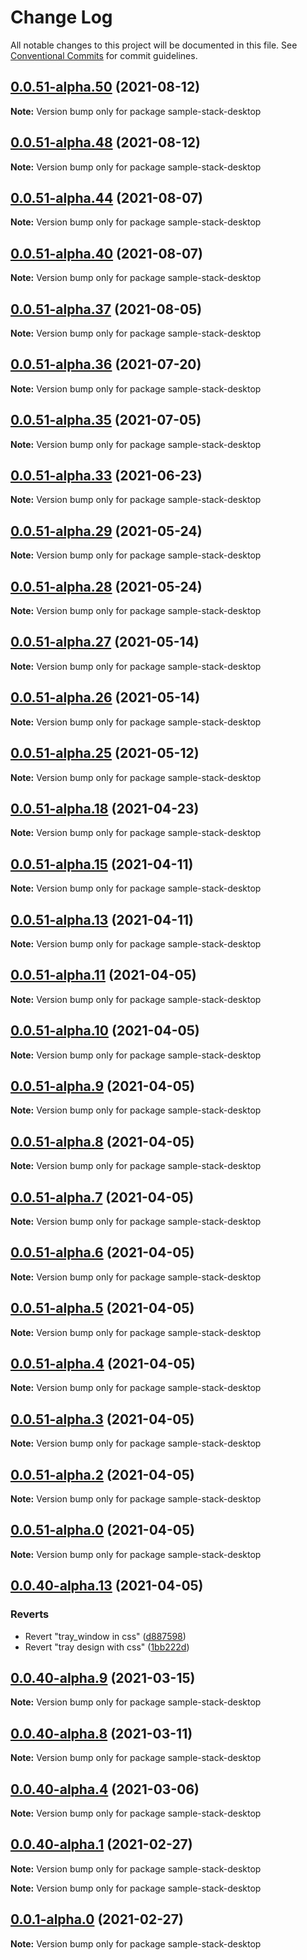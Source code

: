 # Change Log

All notable changes to this project will be documented in this file.
See [Conventional Commits](https://conventionalcommits.org) for commit guidelines.

## [0.0.51-alpha.50](https://github.com/cdmbase/fullstack-pro/compare/v0.0.51-alpha.49...v0.0.51-alpha.50) (2021-08-12)

**Note:** Version bump only for package sample-stack-desktop





## [0.0.51-alpha.48](https://github.com/cdmbase/fullstack-pro/compare/v0.0.51-alpha.47...v0.0.51-alpha.48) (2021-08-12)

**Note:** Version bump only for package sample-stack-desktop





## [0.0.51-alpha.44](https://github.com/cdmbase/fullstack-pro/compare/v0.0.51-alpha.43...v0.0.51-alpha.44) (2021-08-07)

**Note:** Version bump only for package sample-stack-desktop





## [0.0.51-alpha.40](https://github.com/cdmbase/fullstack-pro/compare/v0.0.51-alpha.39...v0.0.51-alpha.40) (2021-08-07)

**Note:** Version bump only for package sample-stack-desktop





## [0.0.51-alpha.37](https://github.com/cdmbase/fullstack-pro/compare/v0.0.51-alpha.36...v0.0.51-alpha.37) (2021-08-05)

**Note:** Version bump only for package sample-stack-desktop





## [0.0.51-alpha.36](https://github.com/cdmbase/fullstack-pro/compare/v0.0.51-alpha.35...v0.0.51-alpha.36) (2021-07-20)

**Note:** Version bump only for package sample-stack-desktop





## [0.0.51-alpha.35](https://github.com/cdmbase/fullstack-pro/compare/v0.0.51-alpha.34...v0.0.51-alpha.35) (2021-07-05)

**Note:** Version bump only for package sample-stack-desktop





## [0.0.51-alpha.33](https://github.com/cdmbase/fullstack-pro/compare/v0.0.51-alpha.32...v0.0.51-alpha.33) (2021-06-23)

**Note:** Version bump only for package sample-stack-desktop





## [0.0.51-alpha.29](https://github.com/cdmbase/fullstack-pro/compare/v0.0.51-alpha.28...v0.0.51-alpha.29) (2021-05-24)

**Note:** Version bump only for package sample-stack-desktop





## [0.0.51-alpha.28](https://github.com/cdmbase/fullstack-pro/compare/v0.0.51-alpha.27...v0.0.51-alpha.28) (2021-05-24)

**Note:** Version bump only for package sample-stack-desktop





## [0.0.51-alpha.27](https://github.com/cdmbase/fullstack-pro/compare/v0.0.51-alpha.26...v0.0.51-alpha.27) (2021-05-14)

**Note:** Version bump only for package sample-stack-desktop





## [0.0.51-alpha.26](https://github.com/cdmbase/fullstack-pro/compare/v0.0.51-alpha.25...v0.0.51-alpha.26) (2021-05-14)

**Note:** Version bump only for package sample-stack-desktop





## [0.0.51-alpha.25](https://github.com/cdmbase/fullstack-pro/compare/v0.0.51-alpha.24...v0.0.51-alpha.25) (2021-05-12)

**Note:** Version bump only for package sample-stack-desktop





## [0.0.51-alpha.18](https://github.com/cdmbase/fullstack-pro/compare/v0.0.51-alpha.17...v0.0.51-alpha.18) (2021-04-23)

**Note:** Version bump only for package sample-stack-desktop





## [0.0.51-alpha.15](https://github.com/cdmbase/fullstack-pro/compare/v0.0.51-alpha.14...v0.0.51-alpha.15) (2021-04-11)

**Note:** Version bump only for package sample-stack-desktop





## [0.0.51-alpha.13](https://github.com/cdmbase/fullstack-pro/compare/v0.0.51-alpha.12...v0.0.51-alpha.13) (2021-04-11)

**Note:** Version bump only for package sample-stack-desktop





## [0.0.51-alpha.11](https://github.com/cdmbase/fullstack-pro/compare/v0.0.51-alpha.10...v0.0.51-alpha.11) (2021-04-05)

**Note:** Version bump only for package sample-stack-desktop





## [0.0.51-alpha.10](https://github.com/cdmbase/fullstack-pro/compare/v0.0.51-alpha.9...v0.0.51-alpha.10) (2021-04-05)

**Note:** Version bump only for package sample-stack-desktop





## [0.0.51-alpha.9](https://github.com/cdmbase/fullstack-pro/compare/v0.0.51-alpha.8...v0.0.51-alpha.9) (2021-04-05)

**Note:** Version bump only for package sample-stack-desktop





## [0.0.51-alpha.8](https://github.com/cdmbase/fullstack-pro/compare/v0.0.51-alpha.7...v0.0.51-alpha.8) (2021-04-05)

**Note:** Version bump only for package sample-stack-desktop





## [0.0.51-alpha.7](https://github.com/cdmbase/fullstack-pro/compare/v0.0.51-alpha.6...v0.0.51-alpha.7) (2021-04-05)

**Note:** Version bump only for package sample-stack-desktop





## [0.0.51-alpha.6](https://github.com/cdmbase/fullstack-pro/compare/v0.0.51-alpha.5...v0.0.51-alpha.6) (2021-04-05)

**Note:** Version bump only for package sample-stack-desktop





## [0.0.51-alpha.5](https://github.com/cdmbase/fullstack-pro/compare/v0.0.51-alpha.4...v0.0.51-alpha.5) (2021-04-05)

**Note:** Version bump only for package sample-stack-desktop





## [0.0.51-alpha.4](https://github.com/cdmbase/fullstack-pro/compare/v0.0.51-alpha.3...v0.0.51-alpha.4) (2021-04-05)

**Note:** Version bump only for package sample-stack-desktop





## [0.0.51-alpha.3](https://github.com/cdmbase/fullstack-pro/compare/v0.0.51-alpha.2...v0.0.51-alpha.3) (2021-04-05)

**Note:** Version bump only for package sample-stack-desktop





## [0.0.51-alpha.2](https://github.com/cdmbase/fullstack-pro/compare/v0.0.51-alpha.1...v0.0.51-alpha.2) (2021-04-05)

**Note:** Version bump only for package sample-stack-desktop





## [0.0.51-alpha.0](https://github.com/cdmbase/fullstack-pro/compare/v0.0.40-alpha.13...v0.0.51-alpha.0) (2021-04-05)

**Note:** Version bump only for package sample-stack-desktop





## [0.0.40-alpha.13](https://github.com/cdmbase/fullstack-pro/compare/v0.0.40-alpha.12...v0.0.40-alpha.13) (2021-04-05)


### Reverts

* Revert "tray_window  in css" ([d887598](https://github.com/cdmbase/fullstack-pro/commit/d8875981939d40b893b8cfe3f62f11ea73bf999e))
* Revert "tray design with css" ([1bb222d](https://github.com/cdmbase/fullstack-pro/commit/1bb222dd4fbb11a6769e584c34987861e120a645))





## [0.0.40-alpha.9](https://github.com/cdmbase/fullstack-pro/compare/v0.0.40-alpha.8...v0.0.40-alpha.9) (2021-03-15)

**Note:** Version bump only for package sample-stack-desktop





## [0.0.40-alpha.8](https://github.com/cdmbase/fullstack-pro/compare/v0.0.40-alpha.7...v0.0.40-alpha.8) (2021-03-11)

**Note:** Version bump only for package sample-stack-desktop





## [0.0.40-alpha.4](https://github.com/cdmbase/fullstack-pro/compare/v0.0.40-alpha.3...v0.0.40-alpha.4) (2021-03-06)

**Note:** Version bump only for package sample-stack-desktop





## [0.0.40-alpha.1](https://github.com/cdmbase/fullstack-pro/compare/v0.0.39-alpha.125...v0.0.40-alpha.1) (2021-02-27)

**Note:** Version bump only for package sample-stack-desktop







**Note:** Version bump only for package sample-stack-desktop





## [0.0.1-alpha.0](https://github.com/cdmbase/fullstack-pro/compare/v0.0.39-alpha.125...v0.0.1-alpha.0) (2021-02-27)

**Note:** Version bump only for package sample-stack-desktop
